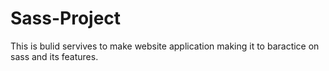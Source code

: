 # Sass-Project
This is bulid servives to make website application making it to baractice on sass and its features.
